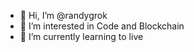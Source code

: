 - 👋 Hi, I’m @randygrok
- 👀 I’m interested in Code and Blockchain
- 🌱 I’m currently learning to live

<!---
randygrok/randygrok is a ✨ special ✨ repository because its `README.md` (this file) appears on your GitHub profile.
You can click the Preview link to take a look at your changes.
--->
